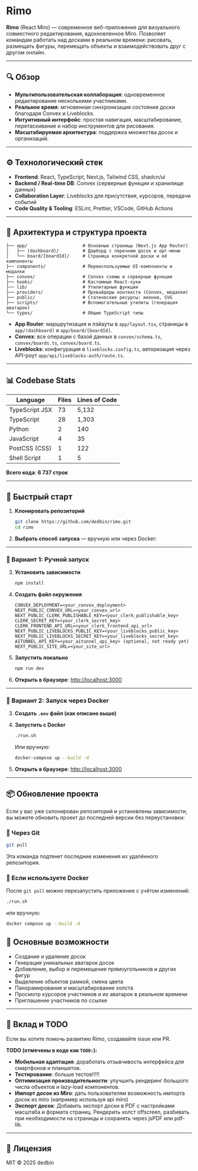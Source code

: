 # Rimo

**Rimo** (React Miro) — современное веб-приложение для визуального совместного редактирования, вдохновленное Miro. Позволяет командам работать над досками в реальном времени: рисовать, размещать фигуры, перемещать объекты и взаимодействовать друг с другом онлайн.

---

## 🔍 Обзор

* **Мультипользовательская коллаборация**: одновременное редактирование несколькими участниками.
* **Реальное время**: мгновенная синхронизация состояния доски благодаря Convex и Liveblocks.
* **Интуитивный интерфейс**: простая навигация, масштабирование, перетаскивание и набор инструментов для рисования.
* **Масштабируемая архитектура**: поддержка множества досок и организаций.

---

## ⚙️ Технологический стек

* **Frontend**: React, TypeScript, Next.js, Tailwind CSS, shadcn/ui
* **Backend / Real-time DB**: Convex (серверные функции и хранилище данных)
* **Collaboration Layer**: Liveblocks для присутствия, курсоров, передачи событий
* **Code Quality & Tooling**: ESLint, Prettier, VSCode, GitHub Actions

---

## 📐 Архитектура и структура проекта

```
├── app/                     # Основные страницы (Next.js App Router)
│   ├── (dashboard)/         # Дашборд с перечнем досок и орг-меню
│   └── board/[boardId]/     # Страница конкретной доски и её компоненты
├── components/              # Переиспользуемые UI-компоненты и модалки
├── convex/                  # Convex схемы и серверные функции
├── hooks/                   # Кастомные React-хуки
├── lib/                     # Утилитарные функции
├── providers/               # Провайдеры контекста (Convex, модалки)
├── public/                  # Статические ресурсы: иконки, SVG
├── scripts/                 # Вспомогательные утилиты (генерация аватарок)
└── types/                   # Общие TypeScript типы
```

* **App Router**: маршрутизация и лэйауты в `app/layout.tsx`, страницы в `app/(dashboard)` и `app/board/[boardId]`.
* **Convex**: все операции с базой данных в `convex/schema.ts`, `convex/boards.ts`, `convex/board.ts`.
* **Liveblocks**: конфигурация в `liveblocks.config.ts`, авторизация через API-роут `app/api/liveblocks-auth/route.ts`.

---

## 📊 Codebase Stats

| Language       | Files | Lines of Code |
| -------------- | ----- | ------------- |
| TypeScript JSX | 73    | 5,132         |
| TypeScript     | 28    | 1,303         |
| Python         | 2     | 140           |
| JavaScript     | 4     | 35            |
| PostCSS (CSS)  | 1     | 122           |
| Shell Script   | 1     | 5             |

**Всего кода**: **6 737 строк**

---

## 🚀 Быстрый старт

1. **Клонировать репозиторий**

   ```bash
   git clone https://github.com/dedbin/rimo.git
   cd rimo
   ```

2. **Выбрать способ запуска** — вручную или через Docker:

---

### 🔧 Вариант 1: Ручной запуск

3. **Установить зависимости**

   ```bash
   npm install
   ```

4. **Создать файл окружения**

   ```text
   CONVEX_DEPLOYMENT=<your_convex_deployment>
   NEXT_PUBLIC_CONVEX_URL=<your_convex_url>
   NEXT_PUBLIC_CLERK_PUBLISHABLE_KEY=<your_clerk_publishable_key>
   CLERK_SECRET_KEY=<your_clerk_secret_key>
   CLERK_FRONTEND_API_URL=<your_clerk_frontend_api_url>
   NEXT_PUBLIC_LIVEBLOCKS_PUBLIC_KEY=<your_liveblocks_public_key>
   NEXT_PUBLIC_LIVEBLOCKS_SECRET_KEY=<your_liveblocks_secret_key>
   AITUNNEL_API_KEY=<your_aitunnel_api_key> (optional, not ready yet)
   NEXT_PUBLIC_SITE_URL=<your_site_url>
   ```

5. **Запустить локально**

   ```bash
   npm run dev
   ```

6. **Открыть в браузере**: [http://localhost:3000](http://localhost:3000)

---

### 🐳 Вариант 2: Запуск через Docker

3. **Создать `.env` файл (как описано выше)**

4. **Запустить с Docker**

   ```bash
   ./run.sh
   ```

   Или вручную:

   ```bash
   docker-compose up --build -d
   ```

5. **Открыть в браузере**: [http://localhost:3000](http://localhost:3000)

---

## 📦 Обновление проекта

Если у вас уже склонирован репозиторий и установлены зависимости, вы можете обновить проект до последней версии без переустановки:

### 🔄 Через Git

```bash
git pull
```

Эта команда подтянет последние изменения из удалённого репозитория.

### 🔁 Если используете Docker

После `git pull` можно перезапустить приложение с учётом изменений:

```bash
./run.sh
```

или вручную:

```bash
docker compose up --build -d
```

## 🎨 Основные возможности

* Создание и удаление досок
* Генерация уникальных аватарок досок
* Добавление, выбор и перемещение прямоугольников и других фигур
* Выделение объектов рамкой, смена цвета
* Панорамирование и масштабирование холста
* Просмотр курсоров участников и их аватарок в реальном времени
* Приглашение участников по ссылке

---

## 🤝 Вклад и TODO

Если вы хотите помочь развитию Rimo, создавайте issue или PR.

**TODO (отмечены в коде как `TODO:`):**

* **Мобильная адаптация**: доработать отзывчивость интерфейса для смартфонов и планшетов.
* **Тестирование**: больше тестов!!!!!
* **Оптимизация производительности**: улучшить рендеринг большого числа объектов и lazy-load компонентов.
* **Импорт досок из Miro**: дать пользователям возможность импорта досок из miro (например используя api miro)
* **Экспорт досок**: Добавить экспорт доски в PDF с настройками масштаба и формата страниц. Рендерить холст offscreen, разбивать при необходимости на страницы и сохранять через jsPDF или pdf-lib.

---

## 📖 Лицензия

MIT © 2025 dedbin
